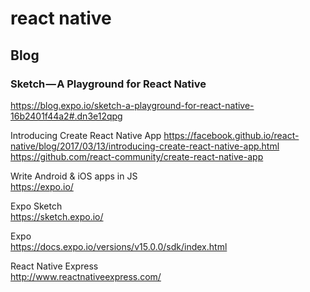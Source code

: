 # react native

## Blog

### Sketch — A Playground for React Native

https://blog.expo.io/sketch-a-playground-for-react-native-16b2401f44a2#.dn3e12qpg



Introducing Create React Native App
https://facebook.github.io/react-native/blog/2017/03/13/introducing-create-react-native-app.html
https://github.com/react-community/create-react-native-app
  
Write Android & iOS apps in JS  
https://expo.io/  
  
Expo Sketch  
https://sketch.expo.io/  
  
Expo  
https://docs.expo.io/versions/v15.0.0/sdk/index.html  
  
React Native Express  
http://www.reactnativeexpress.com/  
